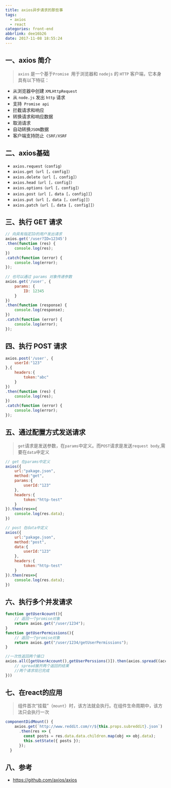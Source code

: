```yaml
---
title: axios异步请求的那些事
tags:
  - axios
  - react
categories: front-end
abbrlink: dee16b26
date: 2017-11-08 18:55:24
---
```


一、axios 简介
---

> `axios` 是一个基于`Promise `用于浏览器和 `nodejs` 的 `HTTP` 客户端，它本身具有以下特征：

- 从浏览器中创建 `XMLHttpRequest`
- 从 `node.js` 发出 `http` 请求
- 支持` Promise api`
- 拦截请求和响应
- 转换请求和响应数据
- 取消请求
- 自动转换`JSON`数据
- 客户端支持防止` CSRF/XSRF`


二、axios基础
---

- `axios.request（config）`
- `axios.get（url [，config]）`
- `axios.delete（url [，config]）`
- `axios.head（url [，config]）`
- `axios.options（url [，config]）`
- `axios.post（url [，data [，config]]`）
- `axios.put（url [，data [，config]]）`
- `axios.patch（url [，data [，config]]）`


三、执行 GET 请求
---

```js
// 向具有指定ID的用户发出请求
axios.get('/user?ID=12345')
.then(function (res) {
    console.log(res);
})
.catch(function (error) {
    console.log(error);
});
 
// 也可以通过 params 对象传递参数
axios.get('/user', {
    params: {
        ID: 12345
    }
})
.then(function (response) {
    console.log(response);
})
.catch(function (error) {
    console.log(error);
});
```

四、执行 POST 请求
---

```js
axios.post('/user', {
    userId:"123"
},{
    headers:{
        token:"abc"
    }
})
.then(function (res) {
    console.log(res);
})
.catch(function (error) {
    console.log(error);
});
```

五、通过配置方式发送请求
---

> `get`请求是发送参数，在`params`中定义。而`POST`请求是发送`request body`,需要在`data`中定义

```js
// get 在params中定义
axios({
    url:"pakage.json",
    method:"get",
    params:{
        userId:"123"
    },
    headers:{
        token:"http-test"
    }
}).then(res=>{
    console.log(res.data);
})

// post 在data中定义
axios({
    url:"pakage.json",
    method:"post",
    data:{
        userId:"123"
    },
    headers:{
        token:"http-test"
    }
}).then(res=>{
    console.log(res.data);
})
```


六、执行多个并发请求
---

```js
function getUserAcount(){
    // 返回一个promise对象
    return axios.get("/user/1234");
}
function getUserPermissions(){
    // 返回一个promise对象
    return axios.get("/user/1234/getUserPermissions");
}

//一次性返回两个接口
axios.all([getUserAccount(),getUserPerssions()]).then(axios.spread((acct, perms) => {
    // spread展开两个返回的结果
    //两个请求现已完成
}))
```

七、在react的应用
---

> 组件首次“挂载”（`mount`）时，该方法就会执行。在组件生命周期中，该方法只会执行一次

```js
componentDidMount() {
    axios.get(`http://www.reddit.com/r/${this.props.subreddit}.json`)
      .then(res => {
        const posts = res.data.data.children.map(obj => obj.data);
        this.setState({ posts });
      });
  }
```

八、参考
---

- https://github.com/axios/axios
